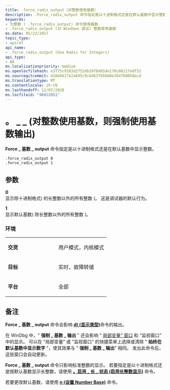 ```yaml
---
title: .force_radix_output（对整数使用基数）
description: .Force_radix_output 命令指定是以十进制格式还是在默认基数中显示整数。
keywords:
- 为整数 ( .force_radix_output) 命令使用基数
- .force_radix_output (对 Windows 调试) 整数使用基数
ms.date: 05/23/2017
topic_type:
- apiref
api_name:
- .force_radix_output (Use Radix for Integers)
api_type:
- NA
ms.localizationpriority: medium
ms.openlocfilehash: e3775c9103d2752db5970d65de170c08217e0f52
ms.sourcegitcommit: 418e6617e2a695c9cb4b37b5b60e264760858acd
ms.translationtype: MT
ms.contentlocale: zh-CN
ms.lasthandoff: 12/07/2020
ms.locfileid: "96822651"
---
```

# <a name="force_radix_output-use-radix-for-integers"></a>。 \_ \_ (对整数使用基数，则强制使用基数输出) 


**Force \_ 基数 \_ output** 命令指定是以十进制格式还是在默认基数中显示整数。

```dbgcmd
.force_radix_output 0 
.force_radix_output 1 
```

## <a name="span-idddk_meta_use_radix_for_integers_dbgspanspan-idddk_meta_use_radix_for_integers_dbgspanparameters"></a><span id="ddk_meta_use_radix_for_integers_dbg"></span><span id="DDK_META_USE_RADIX_FOR_INTEGERS_DBG"></span>参数


<span id="_______0______"></span>**0**   
显示除十进制格式) 的长整数以外的所有整数 (。 这是调试器的默认行为。

<span id="_______1______"></span>**1**   
显示默认基数) 除长整数以外的所有整数 (。

### <a name="span-idenvironmentspanspan-idenvironmentspanspan-idenvironmentspanenvironment"></a><span id="Environment"></span><span id="environment"></span><span id="ENVIRONMENT"></span>环境

<table>
<colgroup>
<col width="50%" />
<col width="50%" />
</colgroup>
<tbody>
<tr class="odd">
<td align="left"><p><strong>交货</strong></p></td>
<td align="left"><p>用户模式，内核模式</p></td>
</tr>
<tr class="even">
<td align="left"><p><strong>目标</strong></p></td>
<td align="left"><p>实时，故障转储</p></td>
</tr>
<tr class="odd">
<td align="left"><p><strong>平台</strong></p></td>
<td align="left"><p>全部</p></td>
</tr>
</tbody>
</table>

 

<a name="remarks"></a>备注
-------

**Force \_ 基数 \_ output** 命令会影响 [**dt (显示类型)**](dt--display-type-.md)命令的输出。

在 WinDbg 中，" **强制 \_ 基数 \_ 输出** " 还会影响 " [局部变量" 窗口](locals-window.md) 和 "监视窗口" 中的显示。 可以在 "局部变量" 或 "监视窗口" 的快捷菜单上选择或清除 " **始终在默认基数中显示数字** "，使其效果与 " **强制 \_ 基数 \_ 输出**" 相同。 发出此命令后，这些窗口会自动更新。

**Force \_ 基数 \_ output** 命令只影响标准整数的显示。 若要指定是以十进制格式还是按默认基数显示长整数，请使用 [**。启用 \_ 长 \_ 状态 (启用长整数显示)**](-enable-long-status--enable-long-integer-display-.md) 命令。

若要更改默认基数，请使用 [**n (设置 Number Base)**](n--set-number-base-.md) 命令。

 

 






